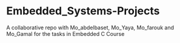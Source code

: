 # Embedded_Systems-Projects
A collaborative repo with Mo_abdelbaset, Mo_Yaya, Mo_farouk and Mo_Gamal for the tasks in Embedded C Course
